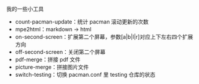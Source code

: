 我的一些小工具

- count-pacman-update：统计 pacman 滚动更新的次数
- mpe2html：markdown -> html
- on-second-screen：扩展第二个屏幕，参数[a|b|l|r]对应上下左右四个扩展方向
- off-second-screen：关闭第二个屏幕
- pdf-merge：拼接 pdf 文件
- picture-merge：拼接图片文件
- switch-testing：切换 pacman.conf 里 testing 仓库的状态
